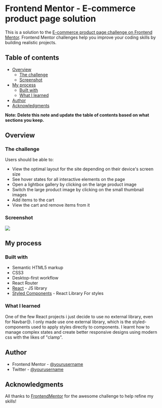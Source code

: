# Frontend Mentor - E-commerce product page solution

This is a solution to the [E-commerce product page challenge on Frontend Mentor](https://www.frontendmentor.io/challenges/ecommerce-product-page-UPsZ9MJp6). Frontend Mentor challenges help you improve your coding skills by building realistic projects.

## Table of contents

- [Overview](#overview)
  - [The challenge](#the-challenge)
  - [Screenshot](#screenshot)
- [My process](#my-process)
  - [Built with](#built-with)
  - [What I learned](#what-i-learned)
- [Author](#author)
- [Acknowledgments](#acknowledgments)

**Note: Delete this note and update the table of contents based on what sections you keep.**

## Overview

### The challenge

Users should be able to:

- View the optimal layout for the site depending on their device's screen size
- See hover states for all interactive elements on the page
- Open a lightbox gallery by clicking on the large product image
- Switch the large product image by clicking on the small thumbnail images
- Add items to the cart
- View the cart and remove items from it

### Screenshot

![](./screenshot.jpg)

## My process

### Built with

- Semantic HTML5 markup
- CSS3
- Desktop-first workflow
- React Router
- [React](https://reactjs.org/) - JS library
- [Styled Components](https://styled-components.com/) - React Library For styles

### What I learned

One of the few React projects i just decide to use no external library, even for Navbar😒. I only made use one external library, which is the styled-components used to apply styles directly to components.
I learnt how to manage complex states and create better responsive designs using modern css with the likes of "clamp".

## Author

- Frontend Mentor - [@yourusername](https://www.frontendmentor.io/profile/yourusername)
- Twitter - [@yourusername](https://www.twitter.com/peterintech)

## Acknowledgments

All thanks to [FrontendMentor](https://www.frontendmentor.io) for the awesome challenge to help refine my skills!
